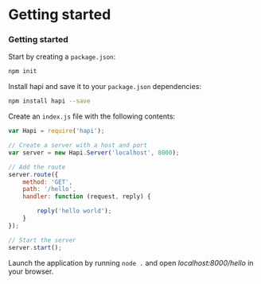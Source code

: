# Getting started
### Getting started

Start by creating a `package.json`:

```bash
npm init
```

Install hapi and save it to your `package.json` dependencies:

```bash
npm install hapi --save
```

Create an `index.js` file with the following contents:

```javascript
var Hapi = require('hapi');

// Create a server with a host and port
var server = new Hapi.Server('localhost', 8000);

// Add the route
server.route({
    method: 'GET',
    path: '/hello',
    handler: function (request, reply) {

        reply('hello world');
    }
});

// Start the server
server.start();
```

Launch the application by running `node .` and open *localhost:8000/hello* in your browser.
